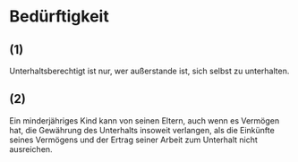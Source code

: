 # Bedürftigkeit



## (1)

 Unterhaltsberechtigt ist nur, wer außerstande ist, sich selbst zu unterhalten.

## (2)

 Ein minderjähriges Kind kann von seinen Eltern, auch wenn es Vermögen hat, die Gewährung des Unterhalts insoweit verlangen, als die Einkünfte seines Vermögens und der Ertrag seiner Arbeit zum Unterhalt nicht ausreichen. 

